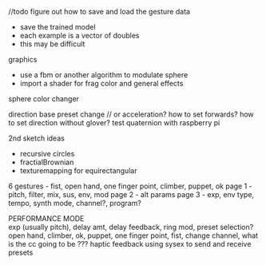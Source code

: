 
//todo
figure out how to save and load the gesture data
 - save the trained model
 - each example is a vector of doubles
 - this may be difficult

graphics
 - use a fbm or another algorithm to modulate sphere
 - import a shader for frag color and general effects

 sphere color changer


 direction base preset change // or acceleration?
 how to set forwards?
 how to set direction without glover?
 test quaternion with raspberry pi

 2nd sketch ideas
  - recursive circles
  - fractialBrownian
  - texturemapping for equirectangular


6 gestures - fist, open hand, one finger point, climber, puppet, ok
page 1 - pitch, filter, mix, sus, env, mod
page 2 - alt params
page 3 - exp, env type, tempo, synth mode, channel?, program?

PERFORMANCE MODE  
exp (usually pitch), delay amt, delay feedback, ring mod, preset selection?
open hand, climber, ok, puppet, one finger point, fist, 
change channel, what is the cc going to be ???
haptic feedback
using sysex to send and receive presets

